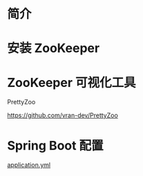 # 简介

# 安装 ZooKeeper


# ZooKeeper 可视化工具

PrettyZoo

https://github.com/vran-dev/PrettyZoo


# Spring Boot 配置

[application.yml](src/test/resources/application.yml)
